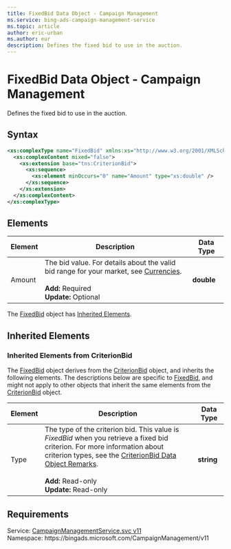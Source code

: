 ```yaml
---
title: FixedBid Data Object - Campaign Management
ms.service: bing-ads-campaign-management-service
ms.topic: article
author: eric-urban
ms.author: eur
description: Defines the fixed bid to use in the auction.
---
```

# FixedBid Data Object - Campaign Management
Defines the fixed bid to use in the auction.

## Syntax
```xml
<xs:complexType name="FixedBid" xmlns:xs="http://www.w3.org/2001/XMLSchema">
  <xs:complexContent mixed="false">
    <xs:extension base="tns:CriterionBid">
      <xs:sequence>
        <xs:element minOccurs="0" name="Amount" type="xs:double" />
      </xs:sequence>
    </xs:extension>
  </xs:complexContent>
</xs:complexType>
```

## <a name="elements"></a>Elements

|Element|Description|Data Type|
|-----------|---------------|-------------|
|<a name="amount"></a>Amount|The bid value. For details about the valid bid range for your market, see [Currencies](bingads/guides/currencies.md).<br/><br/>**Add:** Required<br/>**Update:** Optional|**double**|

The [FixedBid](fixedbid.md) object has [Inherited Elements](#inheritedelements).

## <a name="inheritedelements"></a>Inherited Elements

### <a name="inheritedelementscriterionbid"></a>Inherited Elements from CriterionBid
The [FixedBid](fixedbid.md) object derives from the [CriterionBid](criterionbid.md) object, and inherits the following elements. The descriptions below are specific to [FixedBid](fixedbid.md), and might not apply to other objects that inherit the same elements from the [CriterionBid](criterionbid.md) object.  

|Element|Description|Data Type|
|-----------|---------------|-------------|
|<a name="type"></a>Type|The type of the criterion bid. This value is *FixedBid* when you retrieve a fixed bid criterion. For more information about criterion types, see the [CriterionBid Data Object Remarks](bingads/campaign-management-service/criterionbid.md#remarks).<br/><br/>**Add:** Read-only<br/>**Update:** Read-only|**string**|

## Requirements
Service: [CampaignManagementService.svc v11](https://campaign.api.bingads.microsoft.com/Api/Advertiser/CampaignManagement/v11/CampaignManagementService.svc)  
Namespace: https\://bingads.microsoft.com/CampaignManagement/v11  

